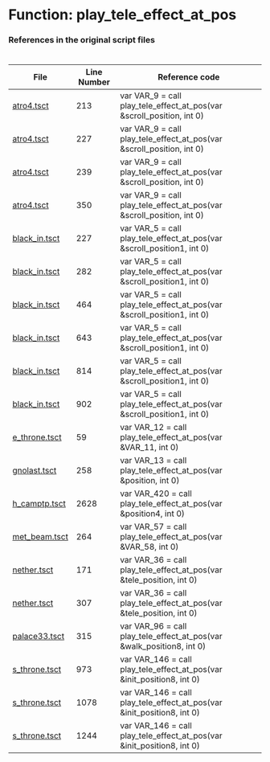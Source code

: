 # Function: play_tele_effect_at_pos
### References in the original script files

#

| File | Line Number | Reference code |
| --- | --- | --- |
| [atro4.tsct](../../../out/atro4.tsct#L213) | 213 | var VAR_9 = call play_tele_effect_at_pos(var &scroll_position, int 0) |
| [atro4.tsct](../../../out/atro4.tsct#L227) | 227 | var VAR_9 = call play_tele_effect_at_pos(var &scroll_position, int 0) |
| [atro4.tsct](../../../out/atro4.tsct#L239) | 239 | var VAR_9 = call play_tele_effect_at_pos(var &scroll_position, int 0) |
| [atro4.tsct](../../../out/atro4.tsct#L350) | 350 | var VAR_9 = call play_tele_effect_at_pos(var &scroll_position, int 0) |
| [black_in.tsct](../../../out/black_in.tsct#L227) | 227 | var VAR_5 = call play_tele_effect_at_pos(var &scroll_position1, int 0) |
| [black_in.tsct](../../../out/black_in.tsct#L282) | 282 | var VAR_5 = call play_tele_effect_at_pos(var &scroll_position1, int 0) |
| [black_in.tsct](../../../out/black_in.tsct#L464) | 464 | var VAR_5 = call play_tele_effect_at_pos(var &scroll_position1, int 0) |
| [black_in.tsct](../../../out/black_in.tsct#L643) | 643 | var VAR_5 = call play_tele_effect_at_pos(var &scroll_position1, int 0) |
| [black_in.tsct](../../../out/black_in.tsct#L814) | 814 | var VAR_5 = call play_tele_effect_at_pos(var &scroll_position1, int 0) |
| [black_in.tsct](../../../out/black_in.tsct#L902) | 902 | var VAR_5 = call play_tele_effect_at_pos(var &scroll_position1, int 0) |
| [e_throne.tsct](../../../out/e_throne.tsct#L59) | 59 | var VAR_12 = call play_tele_effect_at_pos(var &VAR_11, int 0) |
| [gnolast.tsct](../../../out/gnolast.tsct#L258) | 258 | var VAR_13 = call play_tele_effect_at_pos(var &position, int 0) |
| [h_camptp.tsct](../../../out/h_camptp.tsct#L2628) | 2628 | var VAR_420 = call play_tele_effect_at_pos(var &position4, int 0) |
| [met_beam.tsct](../../../out/met_beam.tsct#L264) | 264 | var VAR_57 = call play_tele_effect_at_pos(var &VAR_58, int 0) |
| [nether.tsct](../../../out/nether.tsct#L171) | 171 | var VAR_36 = call play_tele_effect_at_pos(var &tele_position, int 0) |
| [nether.tsct](../../../out/nether.tsct#L307) | 307 | var VAR_36 = call play_tele_effect_at_pos(var &tele_position, int 0) |
| [palace33.tsct](../../../out/palace33.tsct#L315) | 315 | var VAR_96 = call play_tele_effect_at_pos(var &walk_position8, int 0) |
| [s_throne.tsct](../../../out/s_throne.tsct#L973) | 973 | var VAR_146 = call play_tele_effect_at_pos(var &init_position8, int 0) |
| [s_throne.tsct](../../../out/s_throne.tsct#L1078) | 1078 | var VAR_146 = call play_tele_effect_at_pos(var &init_position8, int 0) |
| [s_throne.tsct](../../../out/s_throne.tsct#L1244) | 1244 | var VAR_146 = call play_tele_effect_at_pos(var &init_position8, int 0) |
